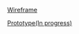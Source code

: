 [Wireframe](https://www.figma.com/file/PECAPAE8j6VgMxw9BQqWyj/Wireframes-AIS?type=design&node-id=5%3A3&mode=design&t=gnJQKE9KBLpY82Bd-1)




[Prototype(In progress)](https://www.figma.com/file/nrHqpXpz2VpKYp9jEZjp8B/Academic-Information-System?type=design&node-id=0%3A1&mode=design&t=2w463brRkrssu8MX-1)
